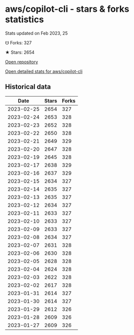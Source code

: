 # aws/copilot-cli - stars & forks statistics

Stats updated on Feb 2023, 25

☋ Forks: 327

★ Stars: 2654

[Open repository](https://github.com/aws/copilot-cli)

[Open detailed stats for aws/copilot-cli](https://reviewgithub.com/rep/aws/copilot-cli)

## Historical data
| Date | Stars | Forks |
|------|-------|-------|
| 2023-02-25 | 2654 | 327 | 
| 2023-02-24 | 2653 | 328 | 
| 2023-02-23 | 2652 | 328 | 
| 2023-02-22 | 2650 | 328 | 
| 2023-02-21 | 2649 | 329 | 
| 2023-02-20 | 2647 | 328 | 
| 2023-02-19 | 2645 | 328 | 
| 2023-02-17 | 2638 | 329 | 
| 2023-02-16 | 2637 | 329 | 
| 2023-02-15 | 2634 | 327 | 
| 2023-02-14 | 2635 | 327 | 
| 2023-02-13 | 2635 | 327 | 
| 2023-02-12 | 2634 | 327 | 
| 2023-02-11 | 2633 | 327 | 
| 2023-02-10 | 2633 | 327 | 
| 2023-02-09 | 2633 | 327 | 
| 2023-02-08 | 2634 | 327 | 
| 2023-02-07 | 2631 | 328 | 
| 2023-02-06 | 2630 | 328 | 
| 2023-02-05 | 2628 | 328 | 
| 2023-02-04 | 2624 | 328 | 
| 2023-02-03 | 2622 | 328 | 
| 2023-02-02 | 2617 | 328 | 
| 2023-01-31 | 2614 | 327 | 
| 2023-01-30 | 2614 | 327 | 
| 2023-01-29 | 2612 | 326 | 
| 2023-01-28 | 2609 | 326 | 
| 2023-01-27 | 2609 | 326 | 


